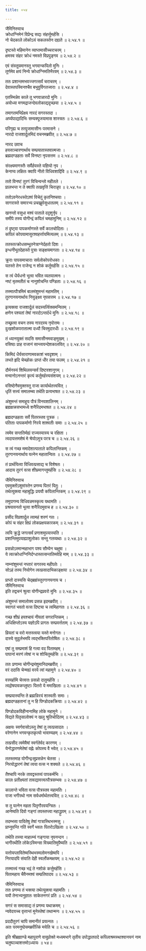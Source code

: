 ```yaml
---
title: ०५४

---
```

जैमिनिरुवाच  
क्रोधाग्निमेनं विप्रेन्द्र सद्यः संहर्त्तुमर्हसि ।  
नो चेदकाले लोकोऽयं सकलस्तेन दह्यते ॥ २.५४.१ ॥  
  
दृष्टस्ते महिमानेन व्याप्तमासीच्चराचरम् ।  
क्षमस्व संहर क्रोधं नमस्ते विप्रपुङ्गव ॥ २.५४.२ ॥  
  
एवं संस्तूयमानस्तु भगवान्कपिलो मुनिः ।  
तूर्णमेव क्षयं निन्ये क्रोधाग्निमतिभैरवम् ॥ २.५४.३ ॥  
  
ततः प्रशान्तमभवज्जगत्सर्वं चराचरम् ।  
देवास्तपस्विनश्चैव बभूवुर्विगतज्वराः ॥ २.५४.४ ॥  
  
एतस्मिन्नेव काले तु भगवान्नारदो मुनिः ।  
अयोध्या मगमद्राजन्देवलोकाद्यदृच्छया ॥ २.५४.५ ॥  
  
तमागतमभिप्रेक्ष्य नारदं सगरस्तदा ।  
अर्घ्यपाद्यादिभिः सम्यक्पूजयामास शास्त्रतः ॥ २.५४.६ ॥  
  
परिगृह्य च तत्पूजामासीनः परमासने ।  
नारदो राजशार्दूलमिदं वचनमब्रवीत् ॥ २.५४.७ ॥  
  
नारद उवाच  
हयसञ्चारणार्थाय सम्प्रयातास्तवात्मजाः ।  
ब्रह्मदण्डहताः सर्वे विनष्टा नृपसत्तम ॥ २.५४.८ ॥  
  
संरक्ष्यमाणस्तैः सर्वैर्हयस्ते यज्ञियो नृप ।  
केनाप्य लक्षितः क्वापि नीतो विधिवशाद्दिवि ॥ २.५४.९ ॥  
  
ततो विनष्टं तुरगं विचिन्वन्तो महीतले ।  
प्रालभन्त न ते क्वापि तत्प्रवृत्तिं चिरान्नृप ॥ २.५४.१० ॥  
  
ततोऽवनेरधस्तेऽश्वं विचेतुं कृतनिश्चयाः ।  
सागरास्ते समारभ्य प्रचख्नुर्वसुधातलम् ॥ २.५४.११ ॥  
  
खनन्तो वसुधा मश्वं पाताले ददृशुर्नृप ।  
समीपे तस्य योगीन्द्रं कपिलं चमहामुनिम् ॥ २.५४.१२ ॥  
  
तं दृष्ट्वा पापकर्माणस्ते सर्वे कालचोदिताः ।  
कपिलं कोपयामासुरश्वहर्त्तायमित्यलम् ॥ २.५४.१३ ॥  
  
ततस्तत्क्रोधसम्भूतनेत्राग्नेर्दहतो दिशः ।  
इन्धनीभूतदेहास्ते पुत्राः सङ्क्षयमागताः ॥ २.५४.१४ ॥  
  
क्रूराः पापसमाचाराः सर्वलोकोपरोधकाः ।  
यतस्ते तेन राजेन्द्र न शोकं कर्तुमर्हसि ॥ २.५४.१५ ॥  
  
स त्वं धैर्यधनो भूत्वा भवित व्यतयात्मनः ।  
नष्टं मृतमतीतं च नानुशोचन्ति पण्डिताः ॥ २.५४.१६ ॥  
  
तस्मात्पौत्रमिमं बालमंशुमन्तं महामतिम् ।  
तुरगानयनार्थाय नियुङ्क्ष्व नृपसत्तम ॥ २.५४.१७ ॥  
  
इत्यक्त्वा राजशार्दूलं सदस्यर्त्विक्समन्वितम् ।  
क्षणेन पश्यतां तेषां नारदोऽन्तर्दधे मुनिः ॥ २.५४.१८ ॥  
  
तच्छ्रत्वा वचन तस्य नारदस्य नृपोत्तमः ।  
दुःखशोकपरातात्मा दध्यौ चिरमुदारधीः ॥ २.५४.१९ ॥  
  
तं ध्यानयुक्तं सदसि समासीनमवाङ्मुखम् ।  
वसिष्ठः प्राह राजानं सान्त्वयन्देशकालवित् ॥ २.५४.२० ॥  
  
किमिदं धैर्यसाराणामवकाशं भवदृशाम् ।  
लभते हृदि चेच्छोकः प्राप्तं धीर तया फलम् ॥ २.५४.२१ ॥  
  
दौर्मनस्यं शिथिलयन्सर्वं दिष्टवशानुगम् ।  
मन्वानोऽनन्तरं कृत्यं कर्तुमर्हस्यसंशयम् ॥ २.५४.२२ ॥  
  
वसिष्ठेनैवमुक्तस्तु राजा कार्यार्थतत्त्ववित् ।  
धृतिं सत्त्वं समालम्ब्य तथेति प्रत्यभाषत ॥ २.५४.२३ ॥  
  
अंशुमन्तं समाहूय पौत्रं विनयशालिनम् ।  
ब्रह्मक्षत्त्रसभामध्ये शनैरिदमभाषत ॥ २.५४.२४ ॥  
  
ब्रह्मदण्डहताः सर्वे पितरस्तव पुत्रक ।  
पतिताः पापकर्माणो निरये शाश्वतीः समाः ॥ २.५४.२५ ॥  
  
त्वमेव सन्ततिर्मह्यं राज्यस्यास्य च रक्षिता ।  
त्वदायत्तमशेषं मे श्रेयोऽमुत्र परत्र च ॥ २.५४.२६ ॥  
  
स त्वं गच्छ ममादेशात्पाताले कपिलान्तिकम् ।  
तुरगानयनार्थाय यत्नेन महातान्वितः ॥ २.५४.२७ ॥  
  
तं प्रार्थयित्वा विधिवत्प्रसाद्य च विशेषतः ।  
आदाय तुरगं वत्स शीघ्रमागन्तुमर्हसि ॥ २.५४.२८ ॥  
  
जैमिनिरुवाच  
एवमुक्तोंऽशुमांस्तेन प्रणम्य पितरं पितुः ।  
तथेत्युक्त्वा महाबुद्धिः प्रययौ कपिलान्तिकम् ॥ २.५४.२९ ॥  
  
तमुपागम्य विधिवन्नमस्कृत्य यथामति ।  
प्रश्रयावनतो भूत्वा शनैरिदमुवाच ह ॥ २.५४.३० ॥  
  
प्रसीद विप्रशार्दूल त्वामहं शरणं गतः ।  
कोपं च संहर क्षिप्रं लोकप्रक्षयकारकम् ॥ २.५४.३१ ॥  
  
त्वयि क्रुद्धे जगत्सर्वं प्रणाशमुपयास्यति ।  
प्रशान्तिमुपयाह्याशुलोकाः सन्तु गतव्यथाः ॥ २.५४.३२ ॥  
  
प्रसन्नोऽस्मान्महाभाग पश्य सौम्येन चक्षुषा ।  
ये त्वत्क्रोधाग्निनिर्दग्धास्तत्सन्ततिमवेहि माम् ॥ २.५४.३३ ॥  
  
नाम्नांशुमन्तं नप्तारं सगरस्य महीपतेः ।  
सोऽहं तस्य नियोगेन त्वत्प्रसादाभिकाङ्क्षया ॥ २.५४.३४ ॥  
  
प्राप्तो दास्यसि चेद्ब्रह्मंस्तुरगानयनाय च ।  
जैमिनिरुवाच  
इति तद्वचनं श्रुत्वा योगीन्द्रप्रवरो मुनिः ॥ २.५४.३५ ॥  
  
अंशुमन्तं समालोक्य प्रसन्न इदमब्रवीत् ।  
स्वागतं भवतो वत्स दिष्ट्या च त्वमिहागतः ॥ २.५४.३६ ॥  
  
गच्छ शीघ्रं हयश्चायं नीयतां सगरान्तिकम् ।  
अधिक्षिप्तोऽस्य यज्ञोऽपि प्रागतः सम्प्रवर्त्तताम् ॥ २.५४.३७ ॥  
  
व्रियतां च वरो मत्तस्त्वया यस्ते मनोगतः ।  
दास्ये सुदुर्लभमपि त्वद्भक्तिपरितोषितः ॥ २.५४.३८ ॥  
  
एषां तु सम्प्रमाशं हि गत्वा वद पितामहम् ।  
पापानां मरणं त्वेषां न च शोचितुमर्हसि ॥ २.५४.३९ ॥  
  
ततः प्रणाम्य चोगीन्द्रमंशुमानिदमब्रवीत् ।  
वरं ददासि चेन्मह्यं वरये त्वां महामुने ॥ २.५४.४० ॥  
  
वरमर्हामि चेत्त्वत्तः प्रसन्नो दातुमर्हसि ।  
त्वद्रोषपावकप्लुष्टाः पितरो ये ममाखिलाः ॥ २.५४.४१ ॥  
  
सम्प्रयास्यन्ति ते ब्रह्मन्निरयं शास्वतीः समाः ।  
ब्रह्मदण्डहतानां तु न हि पिण्डोदकक्रियाः ॥ २.५४.४२ ॥  
  
पिण्डोदकविहीनानामिह लोके महामुने ।  
विद्यते पितृसालोक्यं न खलु श्रुतिचोदितम् ॥ २.५४.४३ ॥  
  
अक्षयः स्वर्गवासोऽस्तु तेषां तु त्वत्प्रसादतः ।  
वरेणानेन भगवन्कृतकृत्यो भावाम्यहम् ॥ २.५४.४४ ॥  
  
तत्प्रसीद त्वमेवैषां स्वर्गतेर्वद कारणम् ।  
येनोद्धारणमेतेषां वह्नेः कोपस्य वै भवेत् ॥ २.५४.४५ ॥  
  
ततस्तमाह योगीन्द्रःसुप्रसन्नेन चेतसा ।  
निरयोद्धारणं तेषां त्वया वत्स न शक्यते ॥ २.५४.४६ ॥  
  
तैश्चापि नरके तावद्वस्तव्यं पापकर्मभिः ।  
कालः प्रतीक्ष्यतां तावद्यावत्त्वत्पौत्रसम्भवः ॥ २.५४.४७ ॥  
  
कालान्ते भविता वत्स पौत्रस्तव महामतिः ।  
राजा भगीरथो नाम सर्वधर्मार्थतत्त्ववित् ॥ २.५४.४८ ॥  
  
स तु यत्नेन महता पितृगौरवयन्त्रितः ।  
आनेष्यति दिवो गङ्गां तपस्तप्त्वा महाद्ध्रुवम् ॥ २.५४.४९ ॥  
  
तदम्भसा पावितेषु तेषां गात्रास्थिभस्मसु ।  
प्राप्नुवन्ति गतिं स्वर्गे भवतः पितरोऽखिलाः ॥ २.५४.५० ॥  
  
तथेति तस्या माहात्म्यं गङ्गाया नृपनन्दन ।  
भागीरथीति लोकेऽस्मिन्सा विख्यातिमुपैष्यति ॥ २.५४.५१ ॥  
  
यत्तोयप्लावितेष्वस्थिभस्मलोमनखेष्वपि ।  
निरयादपि संयाति देही स्वर्लोकमक्षयम् ॥ २.५४.५२ ॥  
  
तस्मात्त्वं गच्छ भद्रं ते नशोकं कर्त्तुमर्हसि ।  
पितामहाय चैवैनमश्वं सम्प्रतिपादय ॥ २.५४.५३ ॥  
  
जैमिनिरुवाच  
ततः प्रणम्य तं भक्त्या तथेत्युक्त्वा महामतिः ।  
ययौ तेनाभ्यनुज्ञातः साकेतनगरं प्रति ॥ २.५४.५४ ॥  
  
सगरं स समासाद्य तं प्रणम्य यथाक्रमम् ।  
न्यवेदयच्च वृत्तान्तं मुनेस्तेषां तथान्मनः ॥ २.५४.५५ ॥  
  
प्रददौतुरगं चापि समानीतं प्रयत्नतः ।  
अतः परमनुष्ठेयमब्रवीत्किं मयेति च ॥ २.५४.५६ ॥  
  
इति श्रीब्रह्माण्डे महापुराणे वायुप्रोक्ते मध्यमभागे तृतीय उपोद्धातपादे कपिलाश्रमस्थाश्वानयनं नाम चतुष्पञ्चाशत्तमोऽध्यायः ॥ ५४॥  
                                              
